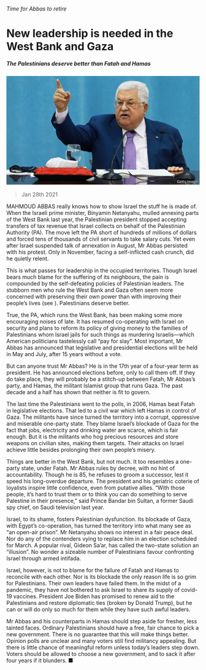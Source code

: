 ###### Time for Abbas to retire

# New leadership is needed in the West Bank and Gaza 

##### The Palestinians deserve better than Fatah and Hamas 

![image](images/20210130_LDP001_0.jpg) 

> Jan 28th 2021 


MAHMOUD ABBAS really knows how to show Israel the stuff he is made of. When the Israeli prime minister, Binyamin Netanyahu, mulled annexing parts of the West Bank last year, the Palestinian president stopped accepting transfers of tax revenue that Israel collects on behalf of the Palestinian Authority (PA). The move left the PA short of hundreds of millions of dollars and forced tens of thousands of civil servants to take salary cuts. Yet even after Israel suspended talk of annexation in August, Mr Abbas persisted with his protest. Only in November, facing a self-inflicted cash crunch, did he quietly relent.


This is what passes for leadership in the occupied territories. Though Israel bears much blame for the suffering of its neighbours, the pain is compounded by the self-defeating policies of Palestinian leaders. The stubborn men who rule the West Bank and Gaza often seem more concerned with preserving their own power than with improving their people’s lives (see ). Palestinians deserve better.



True, the PA, which runs the West Bank, has been making some more encouraging noises of late. It has resumed co-operating with Israel on security and plans to reform its policy of giving money to the families of Palestinians whom Israel jails for such things as murdering Israelis—which American politicians tastelessly call “pay for slay”. Most important, Mr Abbas has announced that legislative and presidential elections will be held in May and July, after 15 years without a vote.


But can anyone trust Mr Abbas? He is in the 17th year of a four-year term as president. He has announced elections before, only to call them off. If they do take place, they will probably be a stitch-up between Fatah, Mr Abbas’s party, and Hamas, the militant Islamist group that runs Gaza. The past decade and a half has shown that neither is fit to govern.


The last time the Palestinians went to the polls, in 2006, Hamas beat Fatah in legislative elections. That led to a civil war which left Hamas in control of Gaza. The militants have since turned the territory into a corrupt, oppressive and miserable one-party state. They blame Israel’s blockade of Gaza for the fact that jobs, electricity and drinking water are scarce, which is fair enough. But it is the militants who hog precious resources and store weapons on civilian sites, making them targets. Their attacks on Israel achieve little besides prolonging their own people’s misery.


Things are better in the West Bank, but not much. It too resembles a one-party state, under Fatah. Mr Abbas rules by decree, with no hint of accountability. Though he is 85, he refuses to groom a successor, lest it speed his long-overdue departure. The president and his geriatric coterie of loyalists inspire little confidence, even from putative allies. “With those people, it’s hard to trust them or to think you can do something to serve Palestine in their presence,” said Prince Bandar bin Sultan, a former Saudi spy chief, on Saudi television last year.


Israel, to its shame, fosters Palestinian dysfunction. Its blockade of Gaza, with Egypt’s co-operation, has turned the territory into what many see as “an open-air prison”. Mr Netanyahu shows no interest in a fair peace deal. Nor do any of the contenders vying to replace him in an election scheduled for March. A popular rival, Gideon Sa’ar, has called the two-state solution an “illusion”. No wonder a sizeable number of Palestinians favour confronting Israel through armed intifada.


Israel, however, is not to blame for the failure of Fatah and Hamas to reconcile with each other. Nor is its blockade the only reason life is so grim for Palestinians. Their own leaders have failed them. In the midst of a pandemic, they have not bothered to ask Israel to share its supply of covid-19 vaccines. President Joe Biden has promised to renew aid to the Palestinians and restore diplomatic ties (broken by Donald Trump), but he can or will do only so much for them while they have such awful leaders.


Mr Abbas and his counterparts in Hamas should step aside for fresher, less tainted faces. Ordinary Palestinians should have a free, fair chance to pick a new government. There is no guarantee that this will make things better. Opinion polls are unclear and many voters still find militancy appealing. But there is little chance of meaningful reform unless today’s leaders step down. Voters should be allowed to choose a new government, and to sack it after four years if it blunders. ■


